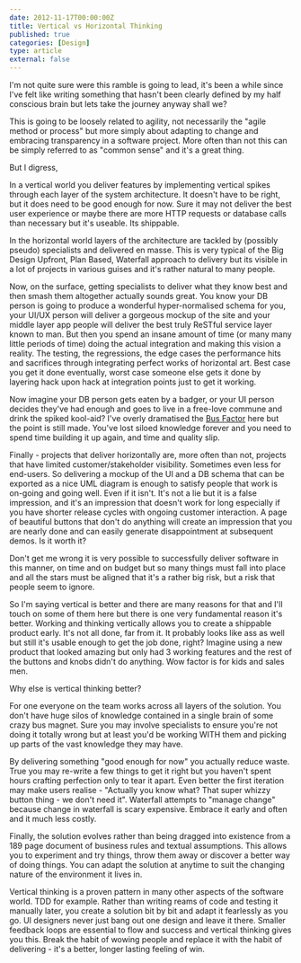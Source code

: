 ```yaml
---
date: 2012-11-17T00:00:00Z
title: Vertical vs Horizontal Thinking
published: true
categories: [Design]
type: article
external: false
---
```

I'm not quite sure were this ramble is going to lead, it's been a while since I've felt like writing something that hasn't been clearly defined by my half conscious brain but lets take the journey anyway shall we?

This is going to be loosely related to agility, not necessarily the "agile method or process" but more simply about adapting to change and embracing transparency in a software project.  More often than not this can be simply referred to as "common sense" and it's a great thing.  

But I digress,

In a vertical world you deliver features by implementing vertical spikes through each layer of the system architecture.  It doesn't have to be right, but it does need to be good enough for now.  Sure it may not deliver the best user experience or maybe there are more HTTP requests or database calls than necessary but it's useable.  Its shippable.  

In the horizontal world layers of the architecture are tackled by (possibly pseudo) specialists and delivered en masse.  This is very typical of the Big Design Upfront, Plan Based, Waterfall approach to delivery but its visible in a lot of projects in various guises and it's rather natural to many people.

Now, on the surface, getting specialists to deliver what they know best and then smash them altogether actually sounds great.  You know your DB person is going to produce a wonderful hyper-normalised schema for you, your UI/UX person will deliver a gorgeous mockup of the site and your middle layer app people will deliver the best truly ReSTful service layer known to man.  But then you spend an insane amount of time (or many many little periods of time) doing the actual integration and making this vision a reality.  The testing, the regressions, the edge cases the performance hits and sacrifices through integrating perfect works of horizontal art.  Best case you get it done eventually, worst case someone else gets it done by layering hack upon hack at integration points just to get it working.  

Now imagine your DB person gets eaten by a badger, or your UI person decides they've had enough and goes to live in a free-love commune and drink the spiked kool-aid?  I've overly dramatised the [Bus Factor](http://en.wikipedia.org/wiki/Bus_factor) here but the point is still made.  You've lost siloed knowledge forever and you need to spend time building it up again, and time and quality slip.

Finally - projects that deliver horizontally are, more often than not, projects that have limited customer/stakeholder visibility.  Sometimes even less for end-users.  So delivering a mockup of the UI and a DB schema that can be exported as a nice UML diagram is enough to satisfy people that work is on-going and going well.  Even if it isn't.  It's not a lie but it is a false impression, and it's an impression that doesn't work for long especially if you have shorter release cycles with ongoing customer interaction.  A page of beautiful buttons that don't do anything will create an impression that you are nearly done and can easily generate disappointment at subsequent demos.  Is it worth it?

Don't get me wrong it is very possible to successfully deliver software in this manner, on time and on budget but so many things must fall into place and all the stars must be aligned that it's a rather big risk, but a risk that people seem to ignore.

So I'm saying vertical is better and there are many reasons for that and I'll touch on some of them here but there is one very fundamental reason it's better.  Working and thinking vertically allows you to create a shippable product early.  It's not all done, far from it.  It probably looks like ass as well but still it's usable enough to get the job done, right?  Imagine using a new product that looked amazing but only had 3 working features and the rest of the buttons and knobs didn't do anything.  Wow factor is for kids and sales men.

Why else is vertical thinking better?

For one everyone on the team works across all layers of the solution.  You don't have huge silos of knowledge contained in a single brain of some crazy bus magnet.  Sure you may involve specialists to ensure you're not doing it totally wrong but at least you'd be working WITH them and picking up parts of the vast knowledge they may have.

By delivering something "good enough for now" you actually reduce waste.  True you may re-write a few things to get it right but you haven't spent hours crafting perfection only to tear it apart.  Even better the first iteration may make users realise - "Actually you know what?  That super whizzy button thing - we don't need it".  Waterfall attempts to "manage change" because change in waterfall is scary expensive.  Embrace it early and often and it much less costly.

Finally, the solution evolves rather than being dragged into existence from a 189 page document of business rules and textual assumptions.  This allows you to experiment and try things, throw them away or discover a better way of doing things.  You can adapt the solution at anytime to suit the changing nature of the environment it lives in.

Vertical thinking is a proven pattern in many other aspects of the software world.  TDD for example. Rather than writing reams of code and testing it manually later, you create a solution bit by bit and adapt it fearlessly as you go.  UI designers never just bang out one design and leave it there.  Smaller feedback loops are essential to flow and success and vertical thinking gives you this.  Break the habit of wowing people and replace it with the habit of delivering - it's a better, longer lasting feeling of win.